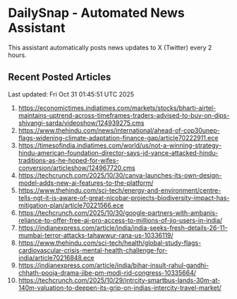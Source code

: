 # DailySnap - Automated News Assistant

This assistant automatically posts news updates to X (Twitter) every 2 hours.

## Recent Posted Articles

Last updated: Fri Oct 31 01:45:51 UTC 2025

1. https://economictimes.indiatimes.com/markets/stocks/bharti-airtel-maintains-uptrend-across-timeframes-traders-advised-to-buy-on-dips-shivangi-sarda/videoshow/124939275.cms
2. https://www.thehindu.com/news/international/ahead-of-cop30unep-flags-widening-climate-adaptation-finance-gap/article70222911.ece
3. https://timesofindia.indiatimes.com/world/us/not-a-winning-strategy-hindu-american-foundation-director-says-jd-vance-attacked-hindu-traditions-as-he-hoped-for-wifes-conversion/articleshow/124967720.cms
4. https://techcrunch.com/2025/10/30/canva-launches-its-own-design-model-adds-new-ai-features-to-the-platform/
5. https://www.thehindu.com/sci-tech/energy-and-environment/centre-tells-ngt-it-is-aware-of-great-nicobar-projects-biodiversity-impact-has-mitigation-plan/article70221566.ece
6. https://techcrunch.com/2025/10/30/google-partners-with-ambanis-reliance-to-offer-free-ai-pro-access-to-millions-of-jio-users-in-india/
7. https://indianexpress.com/article/india/india-seeks-fresh-details-26-11-mumbai-terror-attacks-tahawwur-rana-us-10336119/
8. https://www.thehindu.com/sci-tech/health/global-study-flags-cardiovascular-crisis-mental-health-challenge-for-india/article70216848.ece
9. https://indianexpress.com/article/india/bihar-insult-rahul-gandhi-chhath-pooja-drama-jibe-pm-modi-rjd-congress-10335664/
10. https://techcrunch.com/2025/10/29/intrcity-smartbus-lands-30m-at-140m-valuation-to-deepen-its-grip-on-indias-intercity-travel-market/
